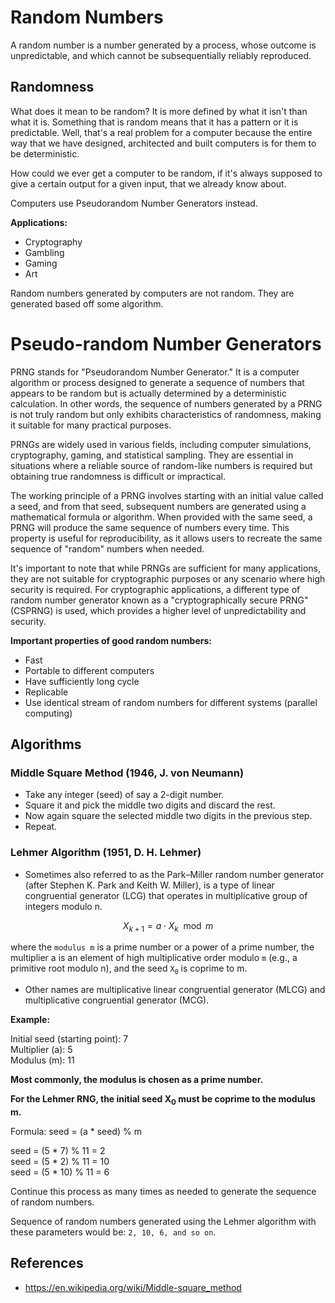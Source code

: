 # Random Numbers

A random number is a number generated by a process, whose outcome is unpredictable, and which cannot be subsequentially reliably reproduced.

## Randomness

What does it mean to be random? It is more defined by what it isn't than what it is. Something that is random means that it has a pattern or it is predictable. Well, that's a real problem for a computer because the entire way that we have designed, architected and built computers is for them to be deterministic.

How could we ever get a computer to be random, if it's always supposed to give a certain output for a given input, that we already know about.

Computers use Pseudorandom Number Generators instead.

**Applications:** <br>
- Cryptography
- Gambling
- Gaming
- Art

Random numbers generated by computers are not random. They are generated based off some algorithm.

# Pseudo-random Number Generators

PRNG stands for "Pseudorandom Number Generator." It is a computer algorithm or process designed to generate a sequence of numbers that appears to be random but is actually determined by a deterministic calculation. In other words, the sequence of numbers generated by a PRNG is not truly random but only exhibits characteristics of randomness, making it suitable for many practical purposes.

PRNGs are widely used in various fields, including computer simulations, cryptography, gaming, and statistical sampling. They are essential in situations where a reliable source of random-like numbers is required but obtaining true randomness is difficult or impractical.

The working principle of a PRNG involves starting with an initial value called a seed, and from that seed, subsequent numbers are generated using a mathematical formula or algorithm. When provided with the same seed, a PRNG will produce the same sequence of numbers every time. This property is useful for reproducibility, as it allows users to recreate the same sequence of "random" numbers when needed.

It's important to note that while PRNGs are sufficient for many applications, they are not suitable for cryptographic purposes or any scenario where high security is required. For cryptographic applications, a different type of random number generator known as a "cryptographically secure PRNG" (CSPRNG) is used, which provides a higher level of unpredictability and security.

**Important properties of good random numbers:** <br>
- Fast
- Portable to different computers
- Have sufficiently long cycle
- Replicable
- Use identical stream of random numbers for different systems (parallel computing)

## Algorithms

### **Middle Square Method (1946, J. von Neumann)**

- Take any integer (seed) of say a 2-digit number.
- Square it and pick the middle two digits and discard the rest.
- Now again square the selected middle two digits in the previous step.
- Repeat.

### **Lehmer Algorithm (1951, D. H. Lehmer)**

- Sometimes also referred to as the Park–Miller random number generator (after Stephen K. Park and Keith W. Miller), is a type of linear congruential generator (LCG) that operates in multiplicative group of integers modulo n. 

$$X_{k+1} = a \cdot X_{k} \mod m$$

where the `modulus m` is a prime number or a power of a prime number, the multiplier a is an element of high multiplicative order modulo `m` (e.g., a primitive root modulo n), and the seed `X`<sub>`0`</sub> is coprime to m.

- Other names are multiplicative linear congruential generator (MLCG) and multiplicative congruential generator (MCG).

**Example:** <br>

Initial seed (starting point): 7 <br>
Multiplier (a): 5 <br>
Modulus (m): 11 <br>

**Most commonly, the modulus is chosen as a prime number.**

**For the Lehmer RNG, the initial seed X<sub>0</sub> must be coprime to the modulus m.**

Formula: seed = (a * seed) % m

seed = (5 * 7) % 11 = 2 <br>
seed = (5 * 2) % 11 = 10 <br>
seed = (5 * 10) % 11 = 6 <br>

Continue this process as many times as needed to generate the sequence of random numbers.

Sequence of random numbers generated using the Lehmer algorithm with these parameters would be: `2, 10, 6, and so on`.

## References
- https://en.wikipedia.org/wiki/Middle-square_method